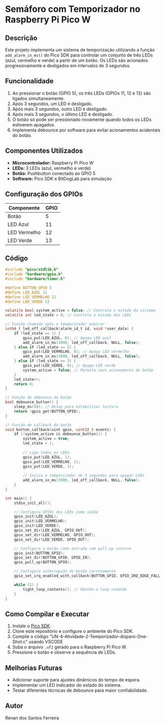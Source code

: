 # Semáforo com Temporizador no Raspberry Pi Pico W

## Descrição
Este projeto implementa um sistema de temporização utilizando a função `add_alarm_in_ms()` do Pico SDK para controlar um conjunto de três LEDs (azul, vermelho e verde) a partir de um botão. Os LEDs são acionados progressivamente e desligados em intervalos de 3 segundos.

## Funcionalidade
1. Ao pressionar o botão (GPIO 5), os três LEDs (GPIOs 11, 12 e 13) são ligados simultaneamente.
2. Após 3 segundos, um LED é desligado.
3. Após mais 3 segundos, outro LED é desligado.
4. Após mais 3 segundos, o último LED é desligado.
5. O botão só pode ser pressionado novamente quando todos os LEDs estiverem apagados.
6. Implementa debounce por software para evitar acionamentos acidentais do botão.

## Componentes Utilizados
- **Microcontrolador:** Raspberry Pi Pico W
- **LEDs:** 3 LEDs (azul, vermelho e verde)
- **Botão:** Pushbutton conectado ao GPIO 5
- **Software:** Pico SDK e BitDogLab para simulação

## Configuração dos GPIOs
| Componente | GPIO |
|------------|------|
| Botão     | 5    |
| LED Azul   | 11   |
| LED Vermelho | 12 |
| LED Verde  | 13   |

## Código
```c
#include "pico/stdlib.h"
#include "hardware/gpio.h"
#include "hardware/timer.h"

#define BUTTON_GPIO 5
#define LED_AZUL 11
#define LED_VERMELHO 12
#define LED_VERDE 13

volatile bool system_active = false; // Controla o estado do sistema
volatile int led_state = 0; // Controla o estado dos LEDs

// Função chamada após o temporizador expirar
int64_t led_off_callback(alarm_id_t id, void *user_data) {
    if (led_state == 1) {
        gpio_put(LED_AZUL, 0); // Apaga LED azul
        add_alarm_in_ms(3000, led_off_callback, NULL, false);
    } else if (led_state == 2) {
        gpio_put(LED_VERMELHO, 0); // Apaga LED vermelho
        add_alarm_in_ms(3000, led_off_callback, NULL, false);
    } else if (led_state == 3) {
        gpio_put(LED_VERDE, 0); // Apaga LED verde
        system_active = false; // Permite novo acionamento do botão
    }
    led_state++;
    return 0;
}

// Função de debounce do botão
bool debounce_button() {
    sleep_ms(50); // Delay para estabilizar leitura
    return !gpio_get(BUTTON_GPIO);
}

// Função de callback do botão
void button_callback(uint gpio, uint32_t events) {
    if (!system_active && debounce_button()) {
        system_active = true; 
        led_state = 1;
        
        // Liga todos os LEDs
        gpio_put(LED_AZUL, 1);
        gpio_put(LED_VERMELHO, 1);
        gpio_put(LED_VERDE, 1);
        
        // Inicia o temporizador de 3 segundos para apagar LEDs
        add_alarm_in_ms(3000, led_off_callback, NULL, false);
    }
}

int main() {
    stdio_init_all();

    // Configura GPIOs dos LEDs como saída
    gpio_init(LED_AZUL);
    gpio_init(LED_VERMELHO);
    gpio_init(LED_VERDE);
    gpio_set_dir(LED_AZUL, GPIO_OUT);
    gpio_set_dir(LED_VERMELHO, GPIO_OUT);
    gpio_set_dir(LED_VERDE, GPIO_OUT);

    // Configura o botão como entrada com pull-up interno
    gpio_init(BUTTON_GPIO);
    gpio_set_dir(BUTTON_GPIO, GPIO_IN);
    gpio_pull_up(BUTTON_GPIO);

    // Configura interrupção do botão corretamente
    gpio_set_irq_enabled_with_callback(BUTTON_GPIO, GPIO_IRQ_EDGE_FALL, true, &button_callback);

    while (1) {
        tight_loop_contents(); // Mantém o loop rodando
    }
}
```
## Como Compilar e Executar
1. Instale o [Pico SDK](https://github.com/raspberrypi/pico-sdk).
2. Clone este repositório e configure o ambiente do Pico SDK.
3. Compile o código "UN-4-Atividade-2-Temporizador-disparo-One-Shot.c" usando VSCODE
4. Suba o arquivo `.uf2` gerado para o Raspberry Pi Pico W.
5. Pressione o botão e observe a sequência de LEDs.

## Melhorias Futuras
- Adicionar suporte para ajustes dinâmicos do tempo de espera.
- Implementar um LED indicador do estado do sistema.
- Testar diferentes técnicas de debounce para maior confiabilidade.

## Autor
Renan dos Santos Ferreira

